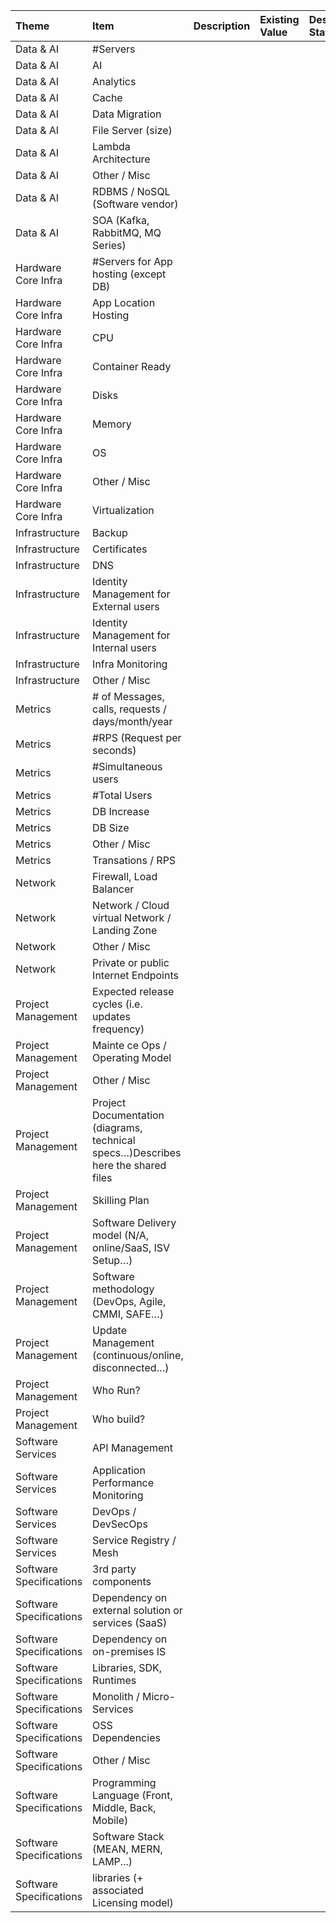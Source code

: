 | Theme                   | Item                                                                              | Description   | Existing Value   | Desired State   |
|:------------------------|:----------------------------------------------------------------------------------|:--------------|:-----------------|:----------------|
| Data & AI               | #Servers                                                                          |               |                  |                 |
| Data & AI               | AI                                                                                |               |                  |                 |
| Data & AI               | Analytics                                                                         |               |                  |                 |
| Data & AI               | Cache                                                                             |               |                  |                 |
| Data & AI               | Data Migration                                                                    |               |                  |                 |
| Data & AI               | File Server (size)                                                                |               |                  |                 |
| Data & AI               | Lambda Architecture                                                               |               |                  |                 |
| Data & AI               | Other / Misc                                                                      |               |                  |                 |
| Data & AI               | RDBMS / NoSQL (Software vendor)                                                   |               |                  |                 |
| Data & AI               | SOA (Kafka, RabbitMQ, MQ Series)                                                  |               |                  |                 |
| Hardware Core Infra     | #Servers for App hosting (except DB)                                              |               |                  |                 |
| Hardware Core Infra     | App Location Hosting                                                              |               |                  |                 |
| Hardware Core Infra     | CPU                                                                               |               |                  |                 |
| Hardware Core Infra     | Container Ready                                                                   |               |                  |                 |
| Hardware Core Infra     | Disks                                                                             |               |                  |                 |
| Hardware Core Infra     | Memory                                                                            |               |                  |                 |
| Hardware Core Infra     | OS                                                                                |               |                  |                 |
| Hardware Core Infra     | Other / Misc                                                                      |               |                  |                 |
| Hardware Core Infra     | Virtualization                                                                    |               |                  |                 |
| Infrastructure          | Backup                                                                            |               |                  |                 |
| Infrastructure          | Certificates                                                                      |               |                  |                 |
| Infrastructure          | DNS                                                                               |               |                  |                 |
| Infrastructure          | Identity Management for External users                                            |               |                  |                 |
| Infrastructure          | Identity Management for Internal users                                            |               |                  |                 |
| Infrastructure          | Infra Monitoring                                                                  |               |                  |                 |
| Infrastructure          | Other / Misc                                                                      |               |                  |                 |
| Metrics                 | # of Messages, calls, requests / days/month/year                                  |               |                  |                 |
| Metrics                 | #RPS (Request per seconds)                                                        |               |                  |                 |
| Metrics                 | #Simultaneous users                                                               |               |                  |                 |
| Metrics                 | #Total Users                                                                      |               |                  |                 |
| Metrics                 | DB Increase                                                                       |               |                  |                 |
| Metrics                 | DB Size                                                                           |               |                  |                 |
| Metrics                 | Other / Misc                                                                      |               |                  |                 |
| Metrics                 | Transations / RPS                                                                 |               |                  |                 |
| Network                 | Firewall, Load Balancer                                                           |               |                  |                 |
| Network                 | Network / Cloud virtual Network / Landing Zone                                    |               |                  |                 |
| Network                 | Other / Misc                                                                      |               |                  |                 |
| Network                 | Private or public Internet Endpoints                                              |               |                  |                 |
| Project Management      | Expected release cycles (i.e. updates frequency)                                  |               |                  |                 |
| Project Management      | Mainte   ce Ops / Operating Model                                                 |               |                  |                 |
| Project Management      | Other / Misc                                                                      |               |                  |                 |
| Project Management      | Project Documentation (diagrams, technical specs…)Describes here the shared files |               |                  |                 |
| Project Management      | Skilling Plan                                                                     |               |                  |                 |
| Project Management      | Software Delivery model (N/A, online/SaaS, ISV Setup…)                            |               |                  |                 |
| Project Management      | Software methodology (DevOps, Agile, CMMI, SAFE…)                                 |               |                  |                 |
| Project Management      | Update Management (continuous/online, disconnected…)                              |               |                  |                 |
| Project Management      | Who Run?                                                                          |               |                  |                 |
| Project Management      | Who build?                                                                        |               |                  |                 |
| Software Services       | API Management                                                                    |               |                  |                 |
| Software Services       | Application Performance Monitoring                                                |               |                  |                 |
| Software Services       | DevOps / DevSecOps                                                                |               |                  |                 |
| Software Services       | Service Registry / Mesh                                                           |               |                  |                 |
| Software Specifications | 3rd party components                                                              |               |                  |                 |
| Software Specifications | Dependency on external solution or services (SaaS)                                |               |                  |                 |
| Software Specifications | Dependency on on-premises IS                                                      |               |                  |                 |
| Software Specifications | Libraries, SDK, Runtimes                                                          |               |                  |                 |
| Software Specifications | Monolith / Micro-Services                                                         |               |                  |                 |
| Software Specifications | OSS Dependencies                                                                  |               |                  |                 |
| Software Specifications | Other / Misc                                                                      |               |                  |                 |
| Software Specifications | Programming Language (Front, Middle, Back, Mobile)                                |               |                  |                 |
| Software Specifications | Software Stack (MEAN, MERN, LAMP...)                                              |               |                  |                 |
| Software Specifications | libraries (+ associated Licensing model)                                          |               |                  |                 |